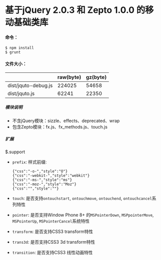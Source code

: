 # 基于jQuery 2.0.3 和 Zepto 1.0.0 的移动基础类库



#### 命令：
    
    $ npm install
    $ grunt

#### 文件大小：
    
| |   raw(byte)  |   gz(byte) |
| ---- | ---- | ---- |
|dist/jquto-debug.js| 224025 | 54658 |
|dist/jquto.js| 62241 | 22350 |

##### 模块说明
    
* 不含jQuery模块：sizzle、effects、deprecated、wrap
* 包含Zepto模块：fx.js、fx_methods.js、touch.js

##### 扩展

$.support

* `prefix`: 样式前缀: 
    
    ```javasript
    {"css":"-o-","style":"O"} 
    {"css":"-webkit-","style":"webkit"}
    {"css":"-ms-","style":"ms"}
    {"css":"-moz-","style":"Moz"}
    {"css":"","style":""}
    ```
    
* `touch`: 是否支持`ontouchstart`, `ontouchmove`, `ontouchend`, `ontouchcancel`系列特性
* `pointer`: 是否支持Window Phone 8+ 的`MSPointerDown`, `MSPpointerMove`, `MSPointerUp`, `MSPointerCancel`系统特性
* `transform`: 是否支持CSS3 transform特性
* `trans3d`: 是否支持CSS3 3d transform特性
* `transition`: 是否支持CSS3 线性动画特性

